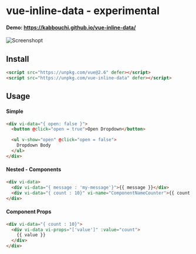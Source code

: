 # vue-inline-data - experimental

#### Demo: https://kabbouchi.github.io/vue-inline-data/

![Screenshopt](https://kabbouchi.github.io/vue-inline-data/screenshot.png)

## Install

```html
<script src="https://unpkg.com/vue@2.6" defer></script>
<script src="https://unpkg.com/vue-inline-data" defer></script>
```

## Usage

#### Simple

```html
<div vi-data="{ open: false }">
  <button @click="open = true">Open Dropdown</button>

  <ul v-show="open" @click="open = false">
    Dropdown Body
  </ul>
</div>
```

#### Nested - Components

```html
<div vi-data>
  <div vi-data="{ message : 'my-message'}">{{ message }}</div>
  <div vi-data="{ count : 10}" vi-name="ComponentNameCounter">{{ count }}</div>
</div>
```

#### Component Props

```html
<div vi-data="{ count : 10}">
  <div vi-data vi-props="['value']" :value="count">
    {{ value }}
  </div>
</div>
```

